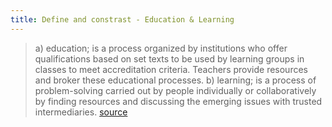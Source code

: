 ```yaml
---
title: Define and constrast - Education & Learning
---
```


> a) education; is a process organized by institutions who offer qualifications based on set texts to be used by learning groups in classes to meet accreditation criteria. Teachers provide resources and broker these educational processes.
> b) learning; is a process of problem-solving carried out by people individually or collaboratively by finding resources and discussing the emerging issues with trusted intermediaries. [source](https://heutagogicarchive.wordpress.com/2011/04/11/emergent-learning-model/)


